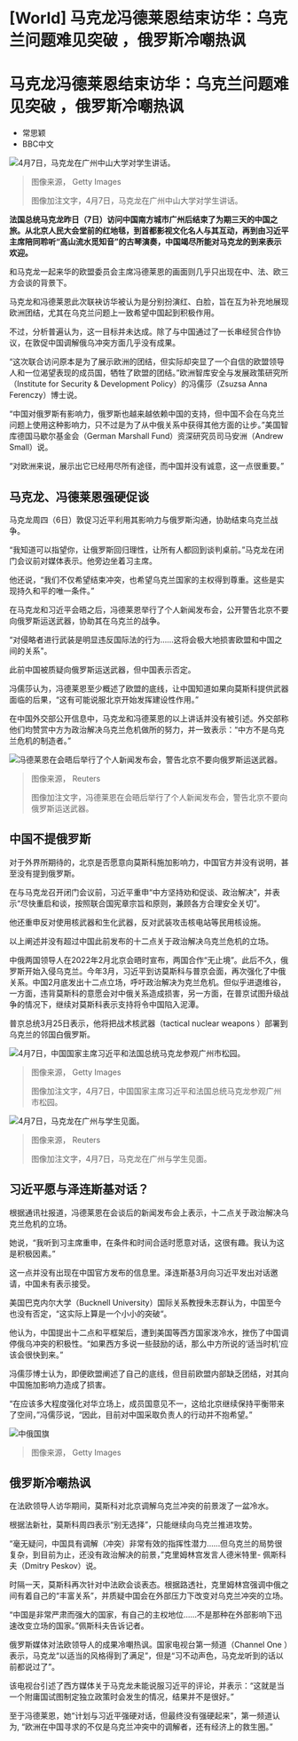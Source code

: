 # [World] 马克龙冯德莱恩结束访华：乌克兰问题难见突破 ，俄罗斯冷嘲热讽

#  马克龙冯德莱恩结束访华：乌克兰问题难见突破 ，俄罗斯冷嘲热讽

  * 常思颖 
  * BBC中文 


![4月7日，马克龙在广州中山大学对学生讲话。](_129286624_whatsubject.jpg)

> 图像来源，  Getty Images
>
> 图像加注文字，4月7日，马克龙在广州中山大学对学生讲话。

**法国总统马克龙昨日（7日）访问中国南方城市广州后结束了为期三天的中国之旅。从北京人民大会堂前的红地毯，到首都影视文化名人与其互动，再到由习近平主席陪同聆听“高山流水觅知音”的古琴演奏，中国竭尽所能对马克龙的到来表示欢迎。**

和马克龙一起来华的欧盟委员会主席冯德莱恩的画面则几乎只出现在中、法、欧三方会谈的背景下。

马克龙和冯德莱恩此次联袂访华被认为是分别扮演红、白脸，旨在互为补充地展现欧洲团结，尤其在乌克兰问题上一致希望中国起到积极作用。

不过，分析普遍认为，这一目标并未达成。除了与中国通过了一长串经贸合作协议，在敦促中国调解俄乌冲突方面几乎没有成果。

“这次联合访问原本是为了展示欧洲的团结，但实际却突显了一个自信的欧盟领导人和一位渴望表现的成员国，牺牲了欧盟的团结。”欧洲智库安全与发展政策研究所（Institute for Security & Development Policy）的冯儒莎（Zsuzsa Anna Ferenczy）博士说。

“中国对俄罗斯有影响力，俄罗斯也越来越依赖中国的支持，但中国不会在乌克兰问题上使用这种影响力，只不过是为了从中俄关系中获得其他方面的让步。”美国智库德国马歇尔基金会（German Marshall Fund）资深研究员司马安洲（Andrew Small）说。

“对欧洲来说，展示出它已经用尽所有途径，而中国并没有诚意，这一点很重要。”

##  马克龙、冯德莱恩强硬促谈


马克龙周四（6日）敦促习近平利用其影响力与俄罗斯沟通，协助结束乌克兰战争。

“我知道可以指望你，让俄罗斯回归理性，让所有人都回到谈判桌前。”马克龙在闭门会议前对媒体表示。他旁边坐着习主席。

他还说，“我们不仅希望结束冲突，也希望乌克兰国家的主权得到尊重。这些是实现持久和平的唯一条件。”

在马克龙和习近平会晤之后，冯德莱恩举行了个人新闻发布会，公开警告北京不要向俄罗斯运送武器，协助其在乌克兰的战争。

“对侵略者进行武装是明显违反国际法的行为……这将会极大地损害欧盟和中国之间的关系"。

此前中国被质疑向俄罗斯运送武器，但中国表示否定。

冯儒莎认为，冯德莱恩至少概述了欧盟的底线，让中国知道如果向莫斯科提供武器面临的后果，“这有可能说服北京开始发挥建设性作用。”

在中国外交部公开信息中，马克龙和冯德莱恩的以上讲话并没有被引述。外交部称他们均赞赏中方为政治解决乌克兰危机做所的努力，并一致表示：“中方不是乌克兰危机的制造者。”

![冯德莱恩在会晤后举行了个人新闻发布会，警告北京不要向俄罗斯运送武器。](_129308631_35c48d71-efae-4358-9270-53d5da6f0a8f.jpg)

> 图像来源，  Reuters
>
> 图像加注文字，冯德莱恩在会晤后举行了个人新闻发布会，警告北京不要向俄罗斯运送武器。

##  中国不提俄罗斯

对于外界所期待的，北京是否愿意向莫斯科施加影响力，中国官方并没有说明，甚至没有提到俄罗斯。

在与马克龙召开闭门会议前，习近平重申“中方坚持劝和促谈、政治解决”，并表示“尽快重启和谈，按照联合国宪章宗旨和原则，兼顾各方合理安全关切”。

他还重申反对使用核武器和生化武器，反对武装攻击核电站等民用核设施。

以上阐述并没有超过中国此前发布的十二点关于政治解决乌克兰危机的立场。

中俄两国领导人在2022年2月北京会晤时宣布，两国合作“无止境”。此后不久，俄罗斯开始入侵乌克兰。今年3月，习近平到访莫斯科与普京会面，再次强化了中俄关系。中国2月底发出十二点立场，呼吁政治解决为克兰危机。但似乎进退维谷，一方面，违背莫斯科的意愿会对中俄关系造成损害，另一方面，在普京试图升级战争的情况下，继续对莫斯科表示支持将令中国陷入泥潭。

普京总统3月25日表示，他将把战术核武器（tactical nuclear weapons ）部署到乌克兰的邻国白俄罗斯。

![4月7日，中国国家主席习近平和法国总统马克龙参观广州市松园。](_129308657_whatsubject.jpg)

> 图像来源，  Getty Images
>
> 图像加注文字，4月7日，中国国家主席习近平和法国总统马克龙参观广州市松园。

![4月7日，马克龙在广州与学生见面。](_129308632_cb37090b-12ba-4f85-97e9-9143a25aa1dc.jpg)

> 图像来源，  Reuters
>
> 图像加注文字，4月7日，马克龙在广州与学生见面。

##  习近平愿与泽连斯基对话？

根据通讯社报道，冯德莱恩在会谈后的新闻发布会上表示，十二点关于政治解决乌克兰危机的立场。

她说，“我听到习主席重申，在条件和时间合适时愿意对话，这很有趣。我认为这是积极因素。”

这一点并没有出现在中国官方发布的信息里。泽连斯基3月向习近平发出对话邀请，中国未有表示接受。

美国巴克内尔大学（Bucknell University）国际关系教授朱志群认为，中国至今也没有否定，“这实际上算是一个小小的突破“。

他认为，中国提出十二点和平框架后，遭到美国等西方国家泼冷水，挫伤了中国调停俄乌冲突的积极性。“如果西方多说一些鼓励的话，那么中方所说的‘适当时机’应该会很快到来。”

冯儒莎博士认为，即便欧盟阐述了自己的底线，但目前欧盟内部缺乏团结，对其向中国施加影响力造成了损害。

“在应该多大程度强化对华立场上，成员国意见不一，这给北京继续保持平衡带来了空间，”冯儒莎说，“因此，目前对中国采取负责人的行动并不抱希望。”

![中俄国旗](_129308886_gettyimages-1412288624.jpg)

> 图像来源，  Getty Images

##  俄罗斯冷嘲热讽

在法欧领导人访华期间，莫斯科对北京调解乌克兰冲突的前景泼了一盆冷水。

根据法新社，莫斯科周四表示“别无选择”，只能继续向乌克兰推进攻势。

“毫无疑问，中国具有调解（冲突）非常有效的指挥性潜力……但乌克兰的局势很复杂，到目前为止，还没有政治解决的前景，”克里姆林宫发言人德米特里- 佩斯科夫（Dmitry Peskov）说。

时隔一天，莫斯科再次针对中法欧会谈表态。根据路透社，克里姆林宫强调中俄之间有着自己的“丰富关系”，并质疑中国会在外部压力下改变对乌克兰冲突的立场。

“中国是非常严肃而强大的国家，有自己的主权地位......不是那种在外部影响下迅速改变立场的国家。”佩斯科夫告诉记者。

俄罗斯媒体对法欧领导人的成果冷嘲热讽。国家电视台第一频道（Channel One ）表示，马克龙“以适当的风格得到了满足”，但是“习不动声色，马克龙听到的话以前都说过了”。

该电视台引述了西方媒体关于马克龙未能说服习近平的评论，并表示：“这就是当一个附庸国试图制定独立政策时会发生的情况，结果并不是很好。”

至于冯德莱恩，她“计划与习近平强硬对话，但最终没有强硬起来”，第一频道认为, “欧洲在中国寻求的不仅是乌克兰冲突中的调解者，还有经济上的救生圈。”


